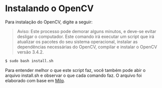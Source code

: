 # Instalando o OpenCV

Para instalação do OpenCV, digite a seguir:


> Aviso: Este processo pode demorar alguns minutos, e deve-se evitar desligar o computador. Este comando irá executar um script que irá atualizar os pacotes do seu sistema operacional, instalar as dependências necessárias do OpenCV, compilar e instalar o OpenCV versão 3.4.2.

```sh
$ sudo bash install.sh
```

Para entender melhor o que este script faz, você também pode abir o arquivo install.sh e observar o que cada comando faz. O arquivo foi elaborado com base em [Milq](https://github.com/milq/milq/blob/master/scripts/bash/install-opencv.sh).
